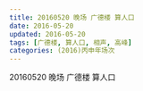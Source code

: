 ```yaml
---
title: 20160520 晚场 广德楼 算人口
date: 2016-05-20
updated: 2016-05-20
tags: [广德楼, 算人口, 相声, 高峰] 
categories: (2016)丙申年场次 
---
```

20160520 晚场 广德楼 算人口
